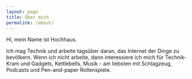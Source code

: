 ```yaml
---
layout: page
title: Über mich
permalink: /about/
---
```


Hi, mein Name ist Hochhaus.

Ich mag Technik und arbeite tagsüber daran, das Internet der Dinge zu bevölkern. Wenn ich nicht arbeite, dann interessiere ich mich für Technik-Kram und Gadgets, Kettlebells, Musik - am liebsten mit Schlagzeug, Podcasts und Pen-and-paper Rollenspiele.